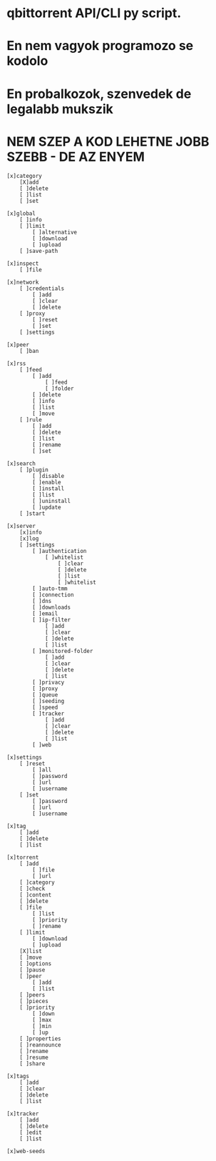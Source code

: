 # qbittorrent API/CLI py script.
# 
# En nem vagyok programozo se kodolo
# En probalkozok, szenvedek de legalabb mukszik

# NEM SZEP A KOD LEHETNE JOBB SZEBB - DE AZ ENYEM


```
[x]category
	[X]add
	[ ]delete
	[ ]list
	[ ]set		
```

```
[x]global
	[ ]info 
	[ ]limit
		[ ]alternative
		[ ]download
		[ ]upload
	[ ]save-path
```

```
[x]inspect
	[ ]file
```

```
[x]network
	[ ]credentials
		[ ]add
		[ ]clear
		[ ]delete
	[ ]proxy
		[ ]reset
		[ ]set
	[ ]settings
```

```
[x]peer
	[ ]ban
```

```
[x]rss
	[ ]feed
		[ ]add
			[ ]feed
			[ ]folder
		[ ]delete
		[ ]info
		[ ]list
		[ ]move
	[ ]rule
		[ ]add
		[ ]delete
		[ ]list
		[ ]rename
		[ ]set
```

```
[x]search
	[ ]plugin
		[ ]disable
		[ ]enable
		[ ]install
		[ ]list
		[ ]uninstall
		[ ]update
	[ ]start
```

```
[x]server
	[x]info
	[x]log
	[ ]settings
		[ ]authentication
			[ ]whitelist
				[ ]clear
				[ ]delete
				[ ]list
				[ ]whitelist
		[ ]auto-tmm
		[ ]connection
		[ ]dns
		[ ]downloads
		[ ]email
		[ ]ip-filter
			[ ]add
			[ ]clear
			[ ]delete
			[ ]list
		[ ]monitored-folder
			[ ]add
			[ ]clear
			[ ]delete
			[ ]list
		[ ]privacy
		[ ]proxy
		[ ]queue
		[ ]seeding
		[ ]speed
		[ ]tracker
			[ ]add
			[ ]clear
			[ ]delete
			[ ]list
		[ ]web
```

```
[x]settings
	[ ]reset
		[ ]all
		[ ]password
		[ ]url
		[ ]username
	[ ]set
		[ ]password
		[ ]url
		[ ]username
```

```
[x]tag
	[ ]add
	[ ]delete
	[ ]list
```

```
[x]torrent
	[ ]add
		[ ]file
		[ ]url
	[ ]category
	[ ]check
	[ ]content
	[ ]delete
	[ ]file
		[ ]list
		[ ]priority
		[ ]rename
	[ ]limit
		[ ]download
		[ ]upload
	[X]list
	[ ]move
	[ ]options
	[ ]pause
	[ ]peer
		[ ]add
		[ ]list
	[ ]peers
	[ ]pieces
	[ ]priority
		[ ]down
		[ ]max
		[ ]min
		[ ]up
	[ ]properties
	[ ]reannounce
	[ ]rename
	[ ]resume
	[ ]share
```

```
[x]tags
	[ ]add
	[ ]clear
	[ ]delete
	[ ]list
```

```
[x]tracker
	[ ]add
	[ ]delete
	[ ]edit
	[ ]list

[x]web-seeds
```